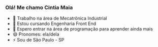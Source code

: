 ### Olá! Me chamo Cintia Maia


- 🔭 Trabalho na área de Mecatrônica Industrial
- 🌱 Estou cursando Engenharia Front End
- 👯 Espero entrar na área de programação para aprender ainda mais
- 😄 Pronomes: ela/dela
- ⚡ Sou de São Paulo - SP

